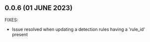 ## 0.0.6 (01 JUNE 2023)

FIXES:
- Issue resolved when updating a detection rules having a 'rule_id' present
